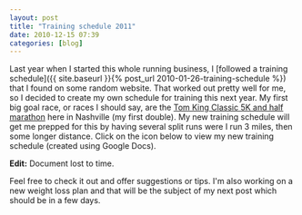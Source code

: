 ```yaml
---
layout: post
title: "Training schedule 2011"
date: 2010-12-15 07:39
categories: [blog]
---
```

Last year when I started this whole running business, I [followed a training schedule]({{ site.baseurl }}{% post_url 2010-01-26-training-schedule %}) that I found on some random website.  That worked out pretty well for me, so I decided to create my own schedule for training this next year.  My first big goal race, or races I should say, are the [Tom King Classic 5K and half marathon](http://www.tomkingclassic.com/) here in Nashville (my first double).  My new training schedule will get me prepped for this by having several split runs were I run 3 miles, then some longer distance. Click on the icon below to view my new training schedule (created using Google Docs).

**Edit:** Document lost to time.

Feel free to check it out and offer suggestions or tips.  I'm also working on a new weight loss plan and that will be the subject of my next post which should be in a few days.

